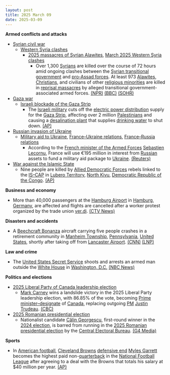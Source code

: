 ```yaml
---
layout: post
title: 2025 March 09
date: 2025-03-09
---
```



**Armed conflicts and attacks**

* [Syrian civil war](https://en.wikipedia.org/wiki/Syrian_civil_war "Syrian civil war")
  + [Western Syria clashes](https://en.wikipedia.org/wiki/Western_Syria_clashes_%28December_2024%E2%80%93present%29 "Western Syria clashes (December 2024–present)")
    - [2025 massacres of Syrian Alawites](https://en.wikipedia.org/wiki/2025_massacres_of_Syrian_Alawites "2025 massacres of Syrian Alawites"), [March 2025 Western Syria clashes](https://en.wikipedia.org/wiki/March_2025_Western_Syria_clashes "March 2025 Western Syria clashes")
      * Over 1,300 [Syrians](https://en.wikipedia.org/wiki/Syrians "Syrians") are killed over the course of 72 hours amid ongoing clashes between the [Syrian transitional government](https://en.wikipedia.org/wiki/Syrian_transitional_government "Syrian transitional government") and [pro-Assad forces](https://en.wikipedia.org/wiki/Neo-Ba%27athism "Neo-Ba'athism"). At least 973 [Alawites](https://en.wikipedia.org/wiki/Alawites "Alawites"), [Christians](https://en.wikipedia.org/wiki/Christianity_in_Syria "Christianity in Syria"), and civilians of other [religious minorities](https://en.wikipedia.org/wiki/Minority_religion "Minority religion") are killed in [reprisal massacres](https://en.wikipedia.org/wiki/Extrajudicial_killings "Extrajudicial killings") by alleged transitional government-associated armed forces. [(NPR)](https://www.npr.org/2025/03/09/nx-s1-5322458/syria-revenge-killings-alawites-latakia) [(BBC)](https://www.bbc.com/news/articles/cx20p0pj931o) [(SOHR)](https://www.syriahr.com/72-%D8%B3%D8%A7%D8%B9%D8%A9-%D9%85%D9%86-%D8%AA%D8%B5%D8%A7%D8%B9%D8%AF-%D8%A7%D9%84%D8%B9%D9%85%D9%84%D9%8A%D8%A7%D8%AA-%D8%A7%D9%84%D8%A7%D9%86%D8%AA%D9%82%D8%A7%D9%85%D9%8A%D8%A9-%D9%81%D9%8A/752525/)
* [Gaza war](https://en.wikipedia.org/wiki/Gaza_war "Gaza war")
  + [Israeli blockade of the Gaza Strip](https://en.wikipedia.org/wiki/Israeli_blockade_of_the_Gaza_Strip_%282023%E2%80%93present%29 "Israeli blockade of the Gaza Strip (2023–present)")
    - The [Israeli military](https://en.wikipedia.org/wiki/Israel_Defense_Forces "Israel Defense Forces") cuts off the [electric power distribution](https://en.wikipedia.org/wiki/Electric_power_distribution "Electric power distribution") supply for the [Gaza Strip](https://en.wikipedia.org/wiki/Gaza_Strip "Gaza Strip"), affecting over 2 million [Palestinians](https://en.wikipedia.org/wiki/Palestinians "Palestinians") and causing a [desalination plant](https://en.wikipedia.org/wiki/Desalination "Desalination") that supplies [drinking water](https://en.wikipedia.org/wiki/Drinking_water "Drinking water") to shut down. [(AP)](https://apnews.com/article/gaza-israel-palestinians-war-news-ba90f0de3d4f64a1762d1a39f787817f)
* [Russian invasion of Ukraine](https://en.wikipedia.org/wiki/Russian_invasion_of_Ukraine "Russian invasion of Ukraine")
  + [Military aid to Ukraine](https://en.wikipedia.org/wiki/Military_aid_to_Ukraine "Military aid to Ukraine"), [France–Ukraine relations](https://en.wikipedia.org/wiki/France%E2%80%93Ukraine_relations "France–Ukraine relations"), [France–Russia relations](https://en.wikipedia.org/wiki/France%E2%80%93Russia_relations "France–Russia relations")
    - According to the [French minister of the Armed Forces](https://en.wikipedia.org/wiki/Ministry_of_Armed_Forces_%28France%29 "Ministry of Armed Forces (France)") [Sebastien Lecornu](https://en.wikipedia.org/wiki/Sebastien_Lecornu "Sebastien Lecornu"), France will use €195 million in interest from [Russian](https://en.wikipedia.org/wiki/Russia "Russia") assets to fund a military aid package to [Ukraine](https://en.wikipedia.org/wiki/Ukraine "Ukraine"). [(Reuters)](https://www.reuters.com/world/europe/france-tap-russian-assets-195-million-euros-this-year-minister-says-2025-03-09/)
* [War against the Islamic State](https://en.wikipedia.org/wiki/War_against_the_Islamic_State "War against the Islamic State")
  + Nine people are killed by [Allied Democratic Forces](https://en.wikipedia.org/wiki/Allied_Democratic_Forces "Allied Democratic Forces") rebels linked to the [IS–CAP](/w/index.php?title=Islamic_State_%E2%80%93_Central_African_Province&action=edit&redlink=1 "Islamic State – Central African Province (page does not exist)") in [Lubero Territory](https://en.wikipedia.org/wiki/Lubero_Territory "Lubero Territory"), [North Kivu](https://en.wikipedia.org/wiki/North_Kivu "North Kivu"), [Democratic Republic of the Congo](https://en.wikipedia.org/wiki/Democratic_Republic_of_the_Congo "Democratic Republic of the Congo"). [(AP)](https://apnews.com/article/congo-islamic-state-attack-north-kivu-8f06e3de949c3f3fe15fe45f5240141e)

**Business and economy**

* More than 40,000 passengers at the [Hamburg Airport](https://en.wikipedia.org/wiki/Hamburg_Airport "Hamburg Airport") in [Hamburg](https://en.wikipedia.org/wiki/Hamburg "Hamburg"), [Germany](https://en.wikipedia.org/wiki/Germany "Germany"), are affected and flights are cancelled after a worker protest organized by the trade union [ver.di](https://en.wikipedia.org/wiki/Ver.di "Ver.di"). [(CTV News)](https://www.ctvnews.ca/world/article/flight-cancellations-at-germanys-hamburg-airport-affect-more-than-40000-passengers-after-strike/)

**Disasters and accidents**

* A [Beechcraft Bonanza](https://en.wikipedia.org/wiki/Beechcraft_Bonanza "Beechcraft Bonanza") aircraft carrying five people crashes in a retirement community in [Manheim Township](https://en.wikipedia.org/wiki/Manheim_Township%2C_Lancaster_County%2C_Pennsylvania "Manheim Township, Lancaster County, Pennsylvania"), [Pennsylvania](https://en.wikipedia.org/wiki/Pennsylvania "Pennsylvania"), [United States](https://en.wikipedia.org/wiki/United_States "United States"), shortly after taking off from [Lancaster Airport](https://en.wikipedia.org/wiki/Lancaster_Airport_%28Pennsylvania%29 "Lancaster Airport (Pennsylvania)"). [(CNN)](https://www.cnn.com/2025/03/09/us/lancaster-pa-plane-crash-pennsylvania/index.html) [(LNP)](https://lancasteronline.com/news/local/aircraft-crashes-at-brethren-village-in-manheim-township-update/article_4d97540c-fd21-11ef-bbe9-f7813ee350a2.html)

**Law and crime**

* The [United States Secret Service](https://en.wikipedia.org/wiki/United_States_Secret_Service "United States Secret Service") shoots and arrests an armed man outside the [White House](https://en.wikipedia.org/wiki/White_House "White House") in [Washington, D.C.](https://en.wikipedia.org/wiki/Washington%2C_D.C. "Washington, D.C.") [(NBC News)](https://www.nbcnews.com/news/us-news/secret-service-shoots-armed-man-confrontation-white-house-rcna195517)

**Politics and elections**

* [2025 Liberal Party of Canada leadership election](https://en.wikipedia.org/wiki/2025_Liberal_Party_of_Canada_leadership_election "2025 Liberal Party of Canada leadership election")
  + [Mark Carney](https://en.wikipedia.org/wiki/Mark_Carney "Mark Carney") wins a landslide victory in the 2025 Liberal Party leadership election, with 86.85% of the vote, becoming [Prime minister–designate](https://en.wikipedia.org/wiki/Prime_minister%E2%80%93designate "Prime minister–designate") of [Canada](https://en.wikipedia.org/wiki/Canada "Canada"), replacing outgoing [PM](https://en.wikipedia.org/wiki/Prime_Minister_of_Canada "Prime Minister of Canada") [Justin Trudeau](https://en.wikipedia.org/wiki/Justin_Trudeau "Justin Trudeau"). [(CBC)](https://www.cbc.ca/news/politics/livestory/liberal-leadership-race-mark-carney-elected-in-a-landslide-9.6678061)
* [2025 Romanian presidential election](https://en.wikipedia.org/wiki/2025_Romanian_presidential_election "2025 Romanian presidential election")
  + Nationalist candidate [Călin Georgescu](https://en.wikipedia.org/wiki/C%C4%83lin_Georgescu "Călin Georgescu"), first-round winner in the [2024 election](https://en.wikipedia.org/wiki/2024_Romanian_presidential_election "2024 Romanian presidential election"), is barred from running in the [2025 Romanian presidential election](https://en.wikipedia.org/wiki/2025_Romanian_presidential_election "2025 Romanian presidential election") by the [Central Electoral Bureau](https://en.wikipedia.org/wiki/Permanent_Electoral_Authority_%28Romania%29 "Permanent Electoral Authority (Romania)"). [(G4 Media)](https://www.g4media.ro/breaking-biroul-electoral-central-a-respins-candidatura-lui-calin-georgescu.html)

**Sports**

* In [American football](https://en.wikipedia.org/wiki/American_football "American football"), [Cleveland Browns](https://en.wikipedia.org/wiki/Cleveland_Browns "Cleveland Browns") [defensive end](https://en.wikipedia.org/wiki/Defensive_end "Defensive end") [Myles Garrett](https://en.wikipedia.org/wiki/Myles_Garrett "Myles Garrett") becomes the highest paid non-[quarterback](https://en.wikipedia.org/wiki/Quarterback "Quarterback") in the [National Football League](https://en.wikipedia.org/wiki/National_Football_League "National Football League") after agreeing to a deal with the Browns that totals his salary at $40 million per year. [(AP)](https://apnews.com/article/gaza-israel-palestinians-war-news-ba90f0de3d4f64a1762d1a39f787817f)
